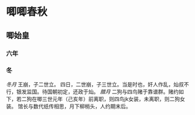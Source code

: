 # 唧唧春秋
## 唧始皇
### 六年
### 冬
*冬月*
王崩，子二世立。
四日，二世崩，子三世立。当是时也，奸人作乱，灿叔不行，银发监国。待国朝初定，还政于灿。
*腊月*
二狗与四鸟赌于靠谱群。赌约如下，若二狗在唧三世元年（己亥年）前离职，则四鸟jk女装，未离职，则二狗女装。
馆长与数代纸传相思，月下柳梢头，人约期末后。